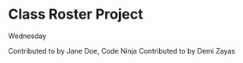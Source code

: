 # Class Roster Project

Wednesday

Contributed to by Jane Doe, Code Ninja
Contributed to by Demi Zayas
